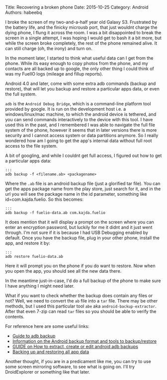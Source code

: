 Title: Recovering a broken phone
Date: 2015-10-25
Category: Android
Authors: habeebq

I broke the screen of my two-and-a-half year old Galaxy S3. Frustrated by the battery life, and the finicky microusb port, that just wouldnt charge the dying phone, I flung it across the room. I was a bit disappointed to break the screen in a single attempt, I was hoping I would get to bash it a bit more, but while the screen broke completely, the rest of the phone remained alive. It can still charge (oh, the irony) and turn on.

In the moment later, I started to think what useful data can I get from the phone. While its easy enough to copy photos from the phone, and my contacts are all backed up to google, the only other thing I could think of was my FuelIO logs (mileage and fillup reports).

Android 4.0 and later, come with some extra adb commands (backup and restore), that will let you backup and restore a particular apps data, or even the full system.

`adb` is the `Android Debug Bridge`, which is a command-line platform tool provided by google. It is run on the development host i.e. a windows/linux/mac machine, to which the android device is tethered, and you can send commands interactively to the device with this tool. I have used this in the past, and I remembered I was able to navigate the full file system of the phone, however it seems that in later versions there is more security and I cannot access system or data partitions anymore. So I really wondered how am I going to get the app's internal data without full root access to the file system.

A bit of googling, and while I couldnt get full access, I figured out how to get a particular apps data:

	:::
	adb backup -f <filename.ab> <packagename>

Where the `.ab` file is an android backup file (just a glorified tar file). You can get the apps package name from the play store, just search for it, and in the url you will see the package name in the id parameter, something like id=com.kajda.fuelio. So this becomes:

	:::
	adb backup -f fuelio-data.ab com.kajda.fuelio

It does mention that it will display a prompt on the screen where you can enter an encryption password, but luckily for me it didnt and it just went through. I'm not sure if it is because I had USB Debugging enabled by default. Once you have the backup file, plug in your other phone, install the app, and restore it by:

	:::
	adb restore fuelio-data.ab

Here it will prompt you on the phone if you do want to restore. Now when you open the app, you should see all the new data there.

In the meantime just-in-case, I'd do a full backup of the phone to make sure I have anything I might need later.

What if you want to check whether the backup does contain any files or not? Well, we need to convert the `ab` file into a `tar` file. There may be other methods, but I used this particular tool `abe` aka `android-backup-extractor`. After that even 7-zip can read `tar` files so you should be able to verify the contents.

For reference here are some useful links:
* [Guide to adb backup](http://forum.xda-developers.com/google-nexus-5/general/guide-backup-data-root-t2824790)
* [Information on the Android backup format and tools to backup/restore](http://android.stackexchange.com/questions/28481/how-do-you-extract-an-apps-data-from-a-full-backup-made-through-adb-backup)
* [GUIDE on How to extract, create or edit android adb backups](http://forum.xda-developers.com/showthread.php?t=2011811)
* [Backing up and restoring all app data](http://www.less-broken.com/blog/2012/04/transferring-apps-and-data-from-one.html)

Another thought, if you are in a predicament like me, you can try to use some screen mirroring software, to see what is going on. I'll try DroidExplorer or something like that later.
